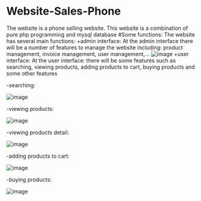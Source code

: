 # Website-Sales-Phone
The website is a phone selling website. This website is a combination of pure php programming and mysql database
#Some functions:
The website has several main functions:
+admin interface:
At the admin interface there will be a number of features to manage the website including: product management, invoice management, user management,...
![image](https://github.com/phuocnguyen240401/Website-Sales-Phone/assets/90311677/12af56d9-6bc4-4151-a858-2f4dd785fd72)
+user interface:
At the user interface: there will be some features such as searching, viewing products, adding products to cart, buying products and some other features

-searching:

![image](https://github.com/phuocnguyen240401/Website-Sales-Phone/assets/90311677/63defa49-f258-47eb-bdf5-efd159429c76)

-viewing products:

![image](https://github.com/phuocnguyen240401/Website-Sales-Phone/assets/90311677/1f2c8cdf-f2d2-4a15-b8af-dca28eb810a3)

-viewing products detail:

![image](https://github.com/phuocnguyen240401/Website-Sales-Phone/assets/90311677/f7ea4f4d-caae-4efb-9b14-66a418d1e4e6)

-adding products to cart:

![image](https://github.com/phuocnguyen240401/Website-Sales-Phone/assets/90311677/ab57a0f8-a2c2-456f-b94a-8884920f4b69)

-buying products:

![image](https://github.com/phuocnguyen240401/Website-Sales-Phone/assets/90311677/752ac1c2-e538-42a7-906b-60ea622e3ba9)

